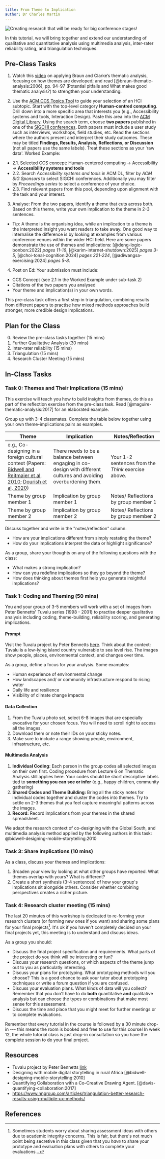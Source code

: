 ```yaml
---
title: From Theme to Implication
author: Dr Charles Martin
---
```


![Creating research that will be ready for big conference stages!](img/conference-hall.jpg)

In this tutorial, we will bring together and extend our understanding of qualitative and quantitative analysis using multimedia analysis, inter-rater reliability rating, and triangulation techniques.

## Pre-Class Tasks

1. Watch this [video](https://www.youtube.com/watch?v=zC6H5v2yuxc) on applying Braun and Clarke’s thematic analysis, focusing on how themes are developed; and read [@braun-thematic-analysis:2006], pp. 94–97 (Potential pitfalls and What makes good thematic analysis?) to strengthen your understanding.

2. Use the [ACM CCS Topics Tool](https://dl.acm.org/ccs) to guide your selection of an HCI subtopic. Start with the top-level category **Human-centred computing**. Drill down into a more specific area that interests you (e.g., Accessibility systems and tools, Interaction Design). Paste this area into the [ACM Digital Library](https://dl.acm.org/). Using the search term, choose **two papers** published in one of the [SIGCHI conferences](https://sigchi.org/conferences/). Both papers must include a user study such as interviews, workshops, field studies, etc. Read the sections where the authors present and interpret their study outcomes. These may be titled **Findings, Results, Analysis, Reflections, or Discussion** (not all papers use the same labels). Treat these sections as your 'raw data'. Worked Example:

- 2.1. Selected CCS concept: Human-centered computing → Accessibility → **Accessibility systems and tools**  
- 2.2. Search *Accessibility systems and tools* in ACM DL, filter by *ACM SIG Sponsors* to select SIGCHI conferences. Additionally you may filter by *Proceedings series* to select a conference of your choice.  
- 2.3. Find relevant papers from this pool, depending upon alignment with the task and your interest.

3. Analyse: From the two papers, identify a theme that cuts across both. Based on this theme, write your own implication to the theme in 2-3 sentences.

- Tip: A theme is the organising idea, while an implication to a theme is the interpreted insight you want readers to take away. One good way to internalise the difference is by looking at examples from various conference venues within the wider HCI field. Here are some papers demonstrate the use of themes and implications: [@deng-logic-bonbon:2022] *pages 11-16*, [@karim-internet-shutdown:2025] *pages 3-5*, [@choi-tonal-cognition:2024] *pages 221-224*, [@adiwangsa-exercising:2024] *pages 5-8*.

4. Post on Ed: Your submission must include:

- CCS Concept (see 2.1 in the Worked Example under sub-task 2)
- Citations of the two papers you analysed
- Your theme and implication(s) in your own words.

This pre-class task offers a first step in triangulation, combining results from different papers to practise how mixed methods approaches build stronger, more credible design implications.

## Plan for the Class

0. Review the pre-class tasks together (15 mins)
1. Further Qualitative Analysis (30 mins)
2. Inter-rater reliability (15 mins)
3. Triangulation (15 mins)
4. Research Cluster Meeting (15 mins)

## In-Class Tasks

### Task 0: Themes and Their Implications (15 mins)

This exercise will teach you how to build insights from themes, do this as part of the reflection exercise from the pre-class task. Read [@maguire-thematic-analysis:2017] for an elaborated example.

Group up with 3-4 classmates. Complete the table below together using your own theme-implications pairs as examples.

| Theme | Implication | Notes/Reflection |
|-------|---------|--------|
| e.g., Co-designing in a foreign cultural context (Papers: [Bidwell and Reitmaier et al, 2010](https://dl.acm.org/doi/10.1145/1753326.1753564); [Dourish et al, 2020](https://dl.acm.org/doi/10.1145/3313831.3376545))| There needs to be a balance between engaging in co-design with different cultures and avoiding overburdening them.  | Your 1-2 sentences from the *Think* exercise above. |
| Theme by group member 1 | Implication by group member 1 | Notes/ Reflections by group member 1 |
| Theme by group member 2 | Implication by group member 2 | Notes/ Reflections by group member 2 |

Discuss together and write in the "notes/reflection" column:

- How are your implications different from simply restating the theme?
- How do your implications interpret the data or highlight significance?

As a group, share your thoughts on any of the following questions with the class:

- What makes a strong implication?
- How can you redefine implications so they go beyond the theme?
- How does thinking about themes first help you generate insightful implications?

### Task 1: Coding and Theming (50 mins)

You and your group of 3-5 members will work with a set of images from Peter Bennetts' Tuvalu series (1998 - 2001) to practise deeper qualitative analysis including coding, theme-building, reliability scoring, and generating implications.

#### Prompt

Visit the Tuvalu project by Peter Bennetts [here](https://peterbennetts.com/project/view/project/tuvalu-1998-present). Think about the context: Tuvalu is a low-lying island country vulnerable to sea level rise. The images show people, places, environmental context, and changes over time.

As a group, define a focus for your analysis. Some examples:

- Human experience of environmental change
- How landscapes and/ or community infrastructure respond to rising water
- Daily life and resilience
- Visibility of climate change impacts

#### Data Collection

1. From the Tuvalu photo set, select 6-8 images that are especially evocative for your chosen focus. You will need to scroll right to access all the images.
2. Download them or note their IDs on your sticky notes.
3. Make sure to include a range showing people, environment, infrastructure, etc.

#### Multimedia Analysis

1. **Individual Coding:** Each person in the group codes all selected images on their own first. Coding procedure from Lecture 6 on Thematic Analysis still applies here. Your codes should be short descriptive labels tied to **something you can see or infer** (e.g., happy children, community gathering)
2. **Shared Codes and Theme Building:** Bring all the sticky notes for individual codes together and cluster the codes into themes. Try to settle on 2-3 themes that you feel capture meaningful patterns across the images.
3. **Record:** Record implications from your themes in the shared spreadsheet.

We adapt the research context of co-designing with the Global South, and multimedia analysis method applied by the following authors in this task: @bidwell-designing-mobile-storytelling:2010

### Task 3: Share implications (10 mins)

As a class, discuss your themes and implications:

1. Broaden your view by looking at what other groups have reported. What themes overlap with yours? What is different?
2. Create a short synthesis (3-4 sentences) of how your group's implications sit alongside others. Consider whether combining perspectives creates a richer picture.

<!-- ### Task 2: Inter-rater reliability (15 mins)

We now extend our work from Task 1 by examining inter-rater reliability and using plots to visualise our results.

When multiple researchers code the same data, they might not always agree. Inter-rater reliability measures how consistently different people apply codes to the same dataset. High reliability suggests the coding framework is clear and shared; low reliability suggests ambiguity or differences in interpretation.

Your task:

1. Re-visit the 6-8 images your group coded in Task 1.
2. For each image, compare the codes assigned by each group member.
3. Record how often coders agreed by using the same or very similar code, versus disagreed. Calculate percent agreement (e.g., 5 agreements out of 8 decisions = 62.5%).
4. Record your implications in the shared spreadsheet. -->

<!-- ### Task 3: Triangulation (15 mins)

Triangulation is about strengthening your analysis by bringing together different sources of evidence or different perspectives on the same data. We can gain more confidence in our implications and notice where interpretations converge or diverge.

1. Review your group's themes and implications from Task 1.
2. Compare these against your inter-operator reliability results from Task 2. Reflect:
    - Do your most reliable codes correspond to your strongest themes?
    - Where coding reliability was low, did it affect the strength or clarity of your implications?
3. Broaden your view by looking at what other groups have reported. What themes overlap with yours? What is different?
4. Create a short synthesis (3-4 sentences) of how your group's implications sit alongside others. Consider whether combining perspectives creates a richer picture. -->

<!-- #### Reflection - What Might Have We Missed? (13 mins)

Qualitative analysis is never complete since it may be limited to reflecting certain lenses, data choices, and interpretations.

As a group, reflect on these questions:

- If we had access to another kind of data (e.g., interviews, participant diaries, environmental measurements), what new insights could emerge?
- How might our themes and implications change if we had more time, more coder, or different disciplinary perspectives?
- What voices, contexts, or details might be missing from our current analysis of the images?

Write a short paragraph (5-6 sentences) summarising your group's reflection. -->

### Task 4: Research cluster meeting (15 mins)

The last 20 minutes of this workshop is dedicated to re-forming your research clusters (or forming new ones if you want) and sharing some plans for your final projects[^secrets]. It's ok if you haven't completely decided on your final projects yet, this meeting is to understand and discuss ideas.

[^secrets]: Sometimes students worry about sharing assessment ideas with others due to academic integrity concerns. This is fair, but there's not much point being secretive in this class given that you *have* to share your prototype and evaluation plans with others to complete your evaluations...

As a group you should:

- Discuss the final project specification and requirements. What parts of the project do you think will be interesting or fun?
- Discuss your research questions, or which aspects of the theme jump out to you as particulatly interesting.
- Discuss your plans for prototyping. What prototyping methods will you choose? This is a good chance to ask your tutor about prototyping techniques or write a forum question if you are confused.
- Discuss your evaluation plans. What kinds of data will you collect? Remember that you don't have to do **both** quantitative **and** qualitative analysis but can choose the types or combinations that make most sense for this assessment.
- Discuss the time and place that you might meet for further meetings or to complete evaluations.

Remember that every tutorial in the course is followed by a 30 minute drop-in --- this means the room is booked and free to use for this course! In week 12, the whole tutorial class is just drop-in consultation so you have the complete session to do your final project.

## Resources

- Tuvalu project by Peter Bennetts [link](https://peterbennetts.com/project/view/project/tuvalu-1998-present)
- Designing with mobile digital storytelling in rural Africa [@bidwell-designing-mobile-storytelling:2010]
- Quantifying Collaboration with a Co-Creative Drawing Agent. [@davis-quantifying-collaboration:2017]
- <https://www.nngroup.com/articles/triangulation-better-research-results-using-multiple-ux-methods/>

## References
